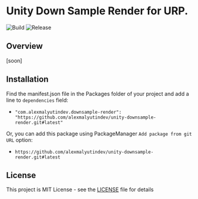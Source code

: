 Unity Down Sample Render for URP. 
==========

![Build](https://github.com/alexmalyutindev/unity-downsample-render/actions/workflows/upm-ci.yml/badge.svg)
![Release](https://img.shields.io/github/v/release/alexmalyutindev/unity-downsample-render)

Overview
--------
[soon]

Installation
------------
Find the manifest.json file in the Packages folder of your project and add a line to `dependencies` field:

* `"com.alexmalyutindev.downsample-render": "https://github.com/alexmalyutindev/unity-downsample-render.git#latest"`

Or, you can add this package using PackageManager `Add package from git URL` option:

* `https://github.com/alexmalyutindev/unity-downsample-render.git#latest`

License
-------
This project is MIT License - see the [LICENSE](LICENSE) file for details
